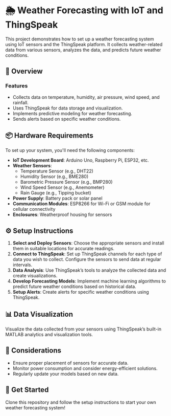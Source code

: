 # 🌦️ Weather Forecasting with IoT and ThingSpeak

This project demonstrates how to set up a weather forecasting system using IoT sensors and the ThingSpeak platform. It collects weather-related data from various sensors, analyzes the data, and predicts future weather conditions.

## 🌟 Overview

### Features
- Collects data on temperature, humidity, air pressure, wind speed, and rainfall.
- Uses ThingSpeak for data storage and visualization.
- Implements predictive modeling for weather forecasting.
- Sends alerts based on specific weather conditions.

## 📦 Hardware Requirements

To set up your system, you'll need the following components:

- **IoT Development Board**: Arduino Uno, Raspberry Pi, ESP32, etc.
- **Weather Sensors**:
  - Temperature Sensor (e.g., DHT22)
  - Humidity Sensor (e.g., BME280)
  - Barometric Pressure Sensor (e.g., BMP280)
  - Wind Speed Sensor (e.g., Anemometer)
  - Rain Gauge (e.g., Tipping bucket)
- **Power Supply**: Battery pack or solar panel
- **Communication Modules**: ESP8266 for Wi-Fi or GSM module for cellular connectivity
- **Enclosures**: Weatherproof housing for sensors

## ⚙️ Setup Instructions

1. **Select and Deploy Sensors**: Choose the appropriate sensors and install them in suitable locations for accurate readings.
2. **Connect to ThingSpeak**: Set up ThingSpeak channels for each type of data you wish to collect. Configure the sensors to send data at regular intervals.
3. **Data Analysis**: Use ThingSpeak’s tools to analyze the collected data and create visualizations.
4. **Develop Forecasting Models**: Implement machine learning algorithms to predict future weather conditions based on historical data.
5. **Setup Alerts**: Create alerts for specific weather conditions using ThingSpeak.

## 📊 Data Visualization

Visualize the data collected from your sensors using ThingSpeak’s built-in MATLAB analytics and visualization tools.

## 🔧 Considerations

- Ensure proper placement of sensors for accurate data.
- Monitor power consumption and consider energy-efficient solutions.
- Regularly update your models based on new data.

## 🚀 Get Started

Clone this repository and follow the setup instructions to start your own weather forecasting system!

